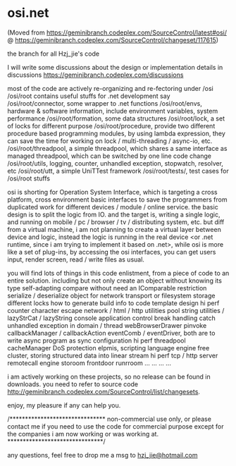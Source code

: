 # osi.net

(Moved from https://geminibranch.codeplex.com/SourceControl/latest#osi/ @ https://geminibranch.codeplex.com/SourceControl/changeset/117615)

the branch for all Hzj_jie's code

I will write some discussions about the design or implementation details in discussions https://geminibranch.codeplex.com/discussions

most of the code are actively re-organizing and re-fectoring under /osi
/osi/root contains useful stuffs for .net development
say
/osi/root/connector, some wrapper to .net functions
/osi/root/envs, hardware & software information, include environment variables, system performance
/osi/root/formation, some data structures
/osi/root/lock, a set of locks for different purpose
/osi/root/procedure, provide two different procedure based programming modules, by using lambda expression, they can save the time for working on lock / multi-threading / async-io, etc.
/osi/root/threadpool, a simple threadpool, which shares a same interface as managed threadpool, which can be switched by one line code change
/osi/root/utils, logging, counter, unhandled exception, stopwatch, resolver, etc
/osi/root/utt, a simple UniTTest framework
/osi/root/tests/, test cases for /osi/root stuffs

osi is shorting for Operation System Interface, which is targeting a cross platform, cross environment basic interfaces to save the programmers from duplicated work for different devices / module / online service.
the basic design is to split the logic from IO. and the target is, writing a single logic, and running on mobile / pc / browser / tv / distributing system, etc.
but diff from a virtual machine, i am not planning to create a virtual layer between device and logic, instead the logic is running in the real device <or .net runtime, since i am trying to implement it based on .net>, while osi is more like a set of plug-ins, by accessing the osi interfaces, you can get users input, render screen, read / write files as usual.



you will find lots of things in this code enlistment, from a piece of code to an entire solution.
including but not only
create an object without knowing its type
self-adapting compare without need an IComparable restriction
serialize / deserialize object for network transport or filesystem storage
different locks
how to generate build info to code
template design
hi perf counter
character escape
network / html / http utilities
pool
string utilities / lazyStrCat / lazyString
console application control break handling
catch unhandled exception in domain / thread
webBrowserDrawer
pinvoke
callbackManager / callbackAction
eventComb / eventDriver, both are to write async program as sync
configuration
hi perf threadpool
cacheManager
DoS protection
elpmis, scripting language engine
free cluster, storing structured data into linear stream
hi perf tcp / http server
remotecall engine
storoom
frontdoor
runrroom
... ... ... ...

i am actively working on these projects, so no release can be found in downloads. you need to refer to source code http://geminibranch.codeplex.com/SourceControl/list/changesets.

enjoy, my pleasure if any can help you.

/*******************************
non-commercial use only, or please contact me if you need to use the code for commercial purpose
except for the companies i am now working or was working at.
*******************************/

any questions, feel free to drop me a msg to hzj_jie@hotmail.com
